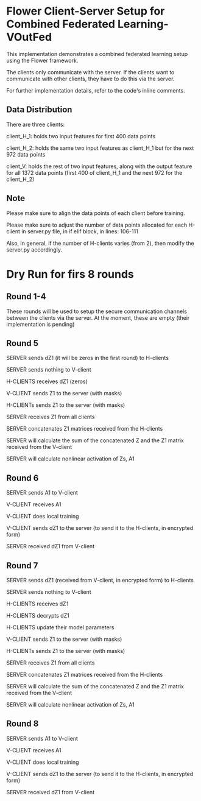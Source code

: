 # Flower Client-Server Setup for Combined Federated Learning-VOutFed

This implementation demonstrates a combined federated learning setup using the Flower framework. 

The clients only communicate with the server. If the clients want to communicate with other clients, they have to do this via the server.

For further implementation details, refer to the code's inline comments.

## Data Distribution

There are three clients:

client_H_1: holds two input features for first 400 data points

client_H_2: holds the same two input features as client_H_1 but for the next 972 data points

client_V: holds the rest of two input features, along with the output feature for all 1372 data points (first 400 of client_H_1 and the next 972 for the client_H_2)

## Note

Please make sure to align the data points of each client before training.

Please make sure to adjust the number of data points allocated for each H-client in server.py file, in if elif block, in lines: 106-111

Also, in general, if the number of H-clients varies (from 2), then modify the server.py accordingly.

# Dry Run for firs 8 rounds

## Round 1-4

These rounds will be used to setup the secure communication channels between the clients via the server. At the moment, these are empty (their implementation is pending)

## Round 5

SERVER sends dZ1 (it will be zeros in the first round) to H-clients

SERVER sends nothing to V-client

H-CLIENTS receives dZ1 (zeros)

V-CLIENT sends Z1 to the server (with masks)

H-CLIENTs sends Z1 to the server (with masks)

SERVER receives Z1 from all clients 

SERVER concatenates Z1 matrices received from the H-clients

SERVER will calculate the sum of the concatenated Z and the Z1 matrix received from the V-client

SERVER will calculate nonlinear activation of Zs, A1

## Round 6

SERVER sends A1 to V-client

V-CLIENT receives A1

V-CLIENT does local training

V-CLIENT sends dZ1 to the server (to send it to the H-clients, in encrypted form)

SERVER received dZ1 from V-client

## Round 7

SERVER sends dZ1 (received from V-client, in encrypted form) to H-clients

SERVER sends nothing to V-client

H-CLIENTS receives dZ1

H-CLIENTS decrypts dZ1

H-CLIENTS update their model parameters

V-CLIENT sends Z1 to the server (with masks)

H-CLIENTs sends Z1 to the server (with masks)

SERVER receives Z1 from all clients

SERVER concatenates Z1 matrices received from the H-clients

SERVER will calculate the sum of the concatenated Z and the Z1 matrix received from the V-client

SERVER will calculate nonlinear activation of Zs, A1

## Round 8

SERVER sends A1 to V-client

V-CLIENT receives A1

V-CLIENT does local training

V-CLIENT sends dZ1 to the server (to send it to the H-clients, in encrypted form)

SERVER received dZ1 from V-client